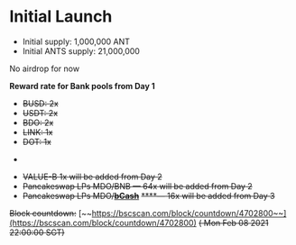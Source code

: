# Initial Launch

* Initial supply: 1,000,000 ANT
* Initial ANTS supply: 21,000,000

No airdrop for now

**Reward rate for Bank pools from Day 1**

* ~~BUSD: 2x~~
* ~~USDT: 2x~~
* ~~BDO: 2x~~
* ~~LINK: 1x~~
* ~~DOT: 1x~~
* ~~~~[~~**bCash**~~](https://medium.com/midasprotocol/midas-protocol-ecosystem-migration-dd3f5ff141cc) ~~****— 2x  will be open from this block~~ [~~https://bscscan.com/block/countdown/4720000~~](https://bscscan.com/block/countdown/4720000)~~~~
* ~~VALUE-B 1x will be added from Day 2~~
* ~~Pancakeswap LPs MDO/BNB — 64x will be added from Day 2~~
* ~~Pancakeswap LPs MDO/~~[~~**bCash**~~](https://medium.com/midasprotocol/midas-protocol-ecosystem-migration-dd3f5ff141cc) ~~****— 16x will be added from Day 3~~

~~Block countdown:~~ [~~https://bscscan.com/block/countdown/4702800~~](https://bscscan.com/block/countdown/4702800) ~~\( Mon Feb 08 2021 22:00:00 SGT\)~~

## 


